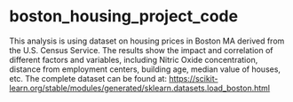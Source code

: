 # boston_housing_project_code
This analysis is using dataset on housing prices in Boston MA derived from the U.S. Census Service. The results show the impact and correlation of different factors and variables, including Nitric Oxide concentration, distance from employment centers, building age, median value of houses, etc.
The complete dataset can be found at: https://scikit-learn.org/stable/modules/generated/sklearn.datasets.load_boston.html
